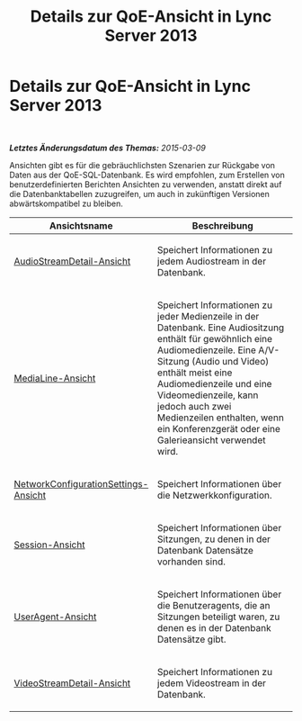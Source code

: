 ﻿---
title: Details zur QoE-Ansicht in Lync Server 2013
TOCTitle: Details zur QoE-Ansicht in Lync Server 2013
ms:assetid: 6a658318-a317-4546-a44c-a9c473d8e86a
ms:mtpsurl: https://technet.microsoft.com/de-de/library/JJ688081(v=OCS.15)
ms:contentKeyID: 49890780
ms.date: 05/19/2016
mtps_version: v=OCS.15
ms.translationtype: HT
---

# Details zur QoE-Ansicht in Lync Server 2013

 

_**Letztes Änderungsdatum des Themas:** 2015-03-09_

Ansichten gibt es für die gebräuchlichsten Szenarien zur Rückgabe von Daten aus der QoE-SQL-Datenbank. Es wird empfohlen, zum Erstellen von benutzerdefinierten Berichten Ansichten zu verwenden, anstatt direkt auf die Datenbanktabellen zuzugreifen, um auch in zukünftigen Versionen abwärtskompatibel zu bleiben.


<table>
<colgroup>
<col style="width: 50%" />
<col style="width: 50%" />
</colgroup>
<thead>
<tr class="header">
<th>Ansichtsname</th>
<th>Beschreibung</th>
</tr>
</thead>
<tbody>
<tr class="odd">
<td><p><a href="lync-server-2013-audiostreamdetail-view.md">AudioStreamDetail-Ansicht</a></p></td>
<td><p>Speichert Informationen zu jedem Audiostream in der Datenbank.</p></td>
</tr>
<tr class="even">
<td><p><a href="lync-server-2013-medialine-view.md">MediaLine-Ansicht</a></p></td>
<td><p>Speichert Informationen zu jeder Medienzeile in der Datenbank. Eine Audiositzung enthält für gewöhnlich eine Audiomedienzeile. Eine A/V-Sitzung (Audio und Video) enthält meist eine Audiomedienzeile und eine Videomedienzeile, kann jedoch auch zwei Medienzeilen enthalten, wenn ein Konferenzgerät oder eine Galerieansicht verwendet wird.</p></td>
</tr>
<tr class="odd">
<td><p><a href="lync-server-2013-networkconfigurationsettings-view.md">NetworkConfigurationSettings-Ansicht</a></p></td>
<td><p>Speichert Informationen über die Netzwerkkonfiguration.</p></td>
</tr>
<tr class="even">
<td><p><a href="lync-server-2013-session-view.md">Session-Ansicht</a></p></td>
<td><p>Speichert Informationen über Sitzungen, zu denen in der Datenbank Datensätze vorhanden sind.</p></td>
</tr>
<tr class="odd">
<td><p><a href="lync-server-2013-useragent-view.md">UserAgent-Ansicht</a></p></td>
<td><p>Speichert Informationen über die Benutzeragents, die an Sitzungen beteiligt waren, zu denen es in der Datenbank Datensätze gibt.</p></td>
</tr>
<tr class="even">
<td><p><a href="lync-server-2013-videostreamdetail-view.md">VideoStreamDetail-Ansicht</a></p></td>
<td><p>Speichert Informationen zu jedem Videostream in der Datenbank.</p></td>
</tr>
</tbody>
</table>

